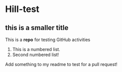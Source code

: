 # Hill-test
## this is a smaller title
This is a **repo** for testing GitHub activities

1. This is a numbered list.
2. Second numbered list!

Add something to my readme to test for a pull request!
